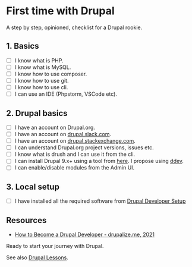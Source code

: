 # First time with Drupal

A step by step, opinioned, checklist for a Drupal rookie.

## 1. Basics

- [ ] I know what is PHP.
- [ ] I know what is MySQL.
- [ ] I know how to use composer.
- [ ] I know how to use git.
- [ ] I know how to use cli.
- [ ] I can use an IDE (Phpstorm, VSCode etc).

## 2. Drupal basics

- [ ] I have an account on Drupal.org.
- [ ] I have an account on [drupal.slack.com](https://drupal.slack.com).
- [ ] I have an account on [drupal.stackexchange.com](https://drupal.stackexchange.com).
- [ ] I can understand Drupal.org project versions, issues etc.
- [ ] I know what is drush and I can use it from the cli.
- [ ] I can install Drupal 9.x+ using a tool from [here](https://drupaltools.com). I propose using [ddev](https://ddev.readthedocs.io).
- [ ] I can enable/disable modules from the Admin UI.

## 3. Local setup

- [ ] I have installed all the required software from [Drupal Developer Setup](developer-setup.md)

## Resources

- [How to Become a Drupal Developer - drupalize.me, 2021](https://drupalize.me/blog/how-become-drupal-developer)

Ready to start your journey with Drupal.

See also [Drupal Lessons](lessons.md).
